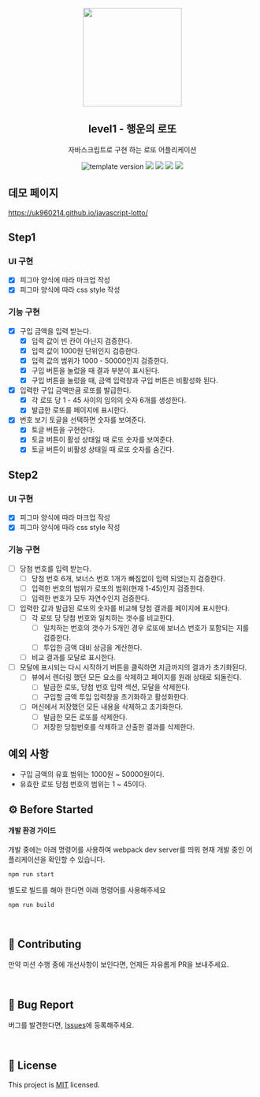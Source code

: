 <p align="middle" >
  <img width="200px;" src="./images/lotto_ball.png"/>
</p>
<h2 align="middle">level1 - 행운의 로또</h2>
<p align="middle">자바스크립트로 구현 하는 로또 어플리케이션</p>
<p align="middle">
  <img src="https://img.shields.io/badge/version-1.0.0-blue?style=flat-square" alt="template version"/>
  <img src="https://img.shields.io/badge/language-html-red.svg?style=flat-square"/>
  <img src="https://img.shields.io/badge/language-css-blue.svg?style=flat-square"/>
  <img src="https://img.shields.io/badge/language-js-yellow.svg?style=flat-square"/>
  <img src="https://img.shields.io/badge/license-MIT-brightgreen.svg?style=flat-square"/>
</p>

## 데모 페이지

https://uk960214.github.io/javascript-lotto/

## Step1

### UI 구현

- [x] 피그마 양식에 따라 마크업 작성
- [x] 피그마 양식에 따라 css style 작성

### 기능 구현

- [x] 구입 금액을 입력 받는다.
  - [x] 입력 값이 빈 칸이 아닌지 검증한다.
  - [x] 입력 값이 1000원 단위인지 검증한다.
  - [x] 입력 값의 범위가 1000 - 50000인지 검증한다.
  - [x] 구입 버튼을 눌렀을 때 결과 부분이 표시된다.
  - [x] 구입 버튼을 눌렀을 때, 금액 입력창과 구입 버튼은 비활성화 된다.
- [x] 입력한 구입 금액만큼 로또를 발급한다.
  - [x] 각 로또 당 1 - 45 사이의 임의의 숫자 6개를 생성한다.
  - [x] 발급한 로또를 페이지에 표시한다.
- [x] 번호 보기 토글을 선택하면 숫자를 보여준다.
  - [x] 토글 버튼을 구현한다.
  - [x] 토글 버튼이 활성 상태일 때 로또 숫자를 보여준다.
  - [x] 토글 버튼이 비활성 상태일 때 로또 숫자를 숨긴다.

## Step2

### UI 구현

- [x] 피그마 양식에 따라 마크업 작성
- [x] 피그마 양식에 따라 css style 작성

### 기능 구현

- [ ] 당첨 번호를 입력 받는다.
  - [ ] 당첨 번호 6개, 보너스 번호 1개가 빠짐없이 입력 되었는지 검증한다.
  - [ ] 입력한 번호의 범위가 로또의 범위(현재 1-45)인지 검증한다.
  - [ ] 입력한 번호가 모두 자연수인지 검증한다.
- [ ] 입력한 값과 발급된 로또의 숫자를 비교해 당첨 결과를 페이지에 표시한다.
  - [ ] 각 로또 당 당첨 번호와 일치하는 갯수를 비교한다.
    - [ ] 일치하는 번호의 갯수가 5개인 경우 로또에 보너스 번호가 포함되는 지를 검증한다.
    - [ ] 투입한 금액 대비 상금을 계산한다.
  - [ ] 비교 결과를 모달로 표시한다.
- [ ] 모달에 표시되는 다시 시작하기 버튼을 클릭하면 지금까지의 결과가 초기화된다.
  - [ ] 뷰에서 렌더링 했던 모든 요소를 삭제하고 페이지를 원래 상태로 되돌린다.
    - [ ] 발급한 로또, 당첨 번호 입력 섹션, 모달을 삭제한다.
    - [ ] 구입할 금액 투입 입력창을 초기화하고 활성화한다.
  - [ ] 머신에서 저장했던 모든 내용을 삭제하고 초기화한다.
    - [ ] 발급한 모든 로또를 삭제한다.
    - [ ] 저장한 당첨번호를 삭제하고 산출한 결과를 삭제한다.

## 예외 사항

- 구입 금액의 유효 범위는 1000원 ~ 50000원이다.
- 유효한 로또 당첨 번호의 범위는 1 ~ 45이다.

## ⚙️ Before Started

#### 개발 환경 가이드

개발 중에는 아래 명령어를 사용하여 webpack dev server를 띄워 현재 개발 중인 어플리케이션을 확인할 수
있습니다.

```
npm run start
```

별도로 빌드를 해야 한다면 아래 명령어를 사용해주세요

```
npm run build
```

<br>

## 👏 Contributing

만약 미션 수행 중에 개선사항이 보인다면, 언제든 자유롭게 PR을 보내주세요.

<br>

## 🐞 Bug Report

버그를 발견한다면, [Issues](https://github.com/woowacourse/javascript-lotto/issues)에 등록해주세요.

<br>

## 📝 License

This project is [MIT](https://github.com/woowacourse/javascript-lotto/blob/main/LICENSE) licensed.
